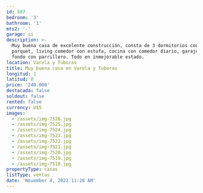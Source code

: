 ```yaml
---
id: 507
bedroom: '3'
bathroom: '1'
mts2: '-'
garage: si
description: >-
  Muy buena casa de excelente construcción, consta de 3 dormitorios con pisos de
  parquet, living comedor con estufa, cocina con comedor diario, garaje y gran
  fondo con parrillero. Todo en inmejorable estado.
location: Varela y Tuboras
title: Muy buena casa en Varela y Tuboras
longitud: 1
latitud: 0
price: '240.000'
destacada: false
soldout: false
rented: false
currency: U$S
images:
  - /assets/img-7526.jpg
  - /assets/img-7525.jpg
  - /assets/img-7524.jpg
  - /assets/img-7523.jpg
  - /assets/img-7522.jpg
  - /assets/img-7521.jpg
  - /assets/img-7520.jpg
  - /assets/img-7519.jpg
  - /assets/img-7518.jpg
propertyType: casas
listType: ventas
date: 'November 4, 2022 11:28 AM'
---
```


